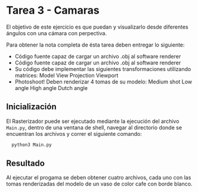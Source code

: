 # Tarea 3 - Camaras
El objetivo de este ejercicio es que puedan y visualizarlo desde diferentes ángulos con una cámara con perpectiva.

Para obtener la nota completa de ésta tarea deben entregar lo siguiente:

- Código fuente capaz de cargar un archivo .obj al software renderer
- Código fuente capaz de cargar un archivo .obj al software renderer
- Su código debe implementar las siguientes transformaciones utilizando matrices:
Model
View
Projection
Viewport
- Photoshoot! Deben renderizar 4 tomas de su modelo:
Medium shot 
Low angle 
High angle 
Dutch angle

## Inicialización

 El Rasterizador puede ser ejecutado mediante la ejecución del archivo ```Main.py```, dentro de una ventana de shell, navegar al directorio donde se encuentran los archivos y correr el siguiente comando:
  ```bash
    python3 Main.py
  ```
## Resultado
Al ejecutar el progama se deben obtener cuatro archivos, cada uno con las tomas renderizadas del modelo de un vaso de color cafe con borde blanco.
